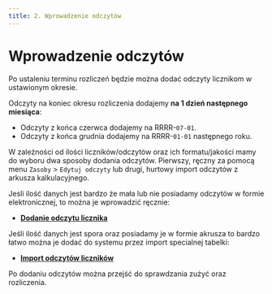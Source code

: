 ```yaml
---
title: 2. Wprowadzenie odczytów
---
```


# Wprowadzenie odczytów

Po ustaleniu terminu rozliczeń będzie można dodać odczyty licznikom w ustawionym okresie.

Odczyty na koniec okresu rozliczenia dodajemy **na 1 dzień następnego miesiąca**: 

- Odczyty z końca czerwca dodajemy na RRRR-`07-01`.
- Odczyty z końca grudnia dodajemy na RRRR-`01-01` następnego roku.

W zależności od ilości liczników/odczytów oraz ich formatu/jakości mamy do wyboru dwa sposoby dodania odczytów. Pierwszy, ręczny za pomocą menu `Zasoby` > `Edytuj odczyty` lub drugi, hurtowy import odczytów z arkusza kalkulacyjnego.

Jesli ilość danych jest bardzo że mała lub nie posiadamy odczytów w formie elektronicznej, to można je wprowadzić ręcznie:

- **[Dodanie odczytu licznika](https://doc.weles3.pl/administracyjne/odczyty/Dodanie-odczytu-licznika.html)**

Jeśli ilość danych jest spora oraz posiadamy je w formie akrusza to bardzo łatwo można je dodać do systemu przez import specialnej tabelki:

- **[Import odczytów liczników](https://doc.weles3.pl/administracyjne/odczyty/Import-odczytow-licznikow.html)**

Po dodaniu odczytów można przejść do sprawdzania zużyć oraz rozliczenia.